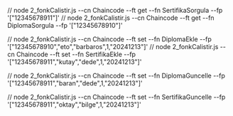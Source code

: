 //    node 2_fonkCalistir.js --cn Chaincode --ft get --fn SertifikaSorgula --fp '["12345678911"]'
//    node 2_fonkCalistir.js --cn Chaincode --ft get --fn DiplomaSorgula --fp '["12345678910"]'

//    node 2_fonkCalistir.js --cn Chaincode --ft set --fn DiplomaEkle --fp '["12345678910","eto","barbaros",1,"20241213"]'
//    node 2_fonkCalistir.js --cn Chaincode --ft set --fn SertifikaEkle --fp '["12345678911","kutay","dede",1,"20241213"]'  

//    node 2_fonkCalistir.js --cn Chaincode --ft set --fn DiplomaGuncelle --fp '["12345678911","baran","dede",1,"20241213"]' 

//    node 2_fonkCalistir.js --cn Chaincode --ft set --fn SertifikaGuncelle --fp '["12345678911","oktay","bilge",1,"20241213"]'        

